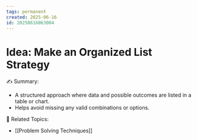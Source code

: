 ```yaml
---
tags: permanent
created: 2025-06-16
id: 20250616063004
---
```


# Idea: Make an Organized List Strategy

✍ Summary:
- A structured approach where data and possible outcomes are listed in a table or chart.
- Helps avoid missing any valid combinations or options.

👀 Related Topics:
- [[Problem Solving Techniques]]
